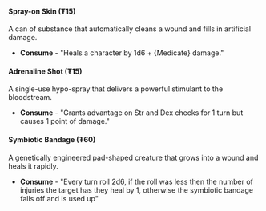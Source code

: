 #### Spray-on Skin (₮15) 
A can of substance that automatically cleans a wound and fills in artificial damage.
- **Consume** - "Heals a character by 1d6 + {Medicate} damage."
#### Adrenaline Shot (₮15)
A single-use hypo-spray that delivers a powerful stimulant to the bloodstream.
- **Consume** - "Grants advantage on Str and Dex checks for 1 turn but causes 1 point of damage."
#### Symbiotic Bandage (₮60)
A genetically engineered pad-shaped creature that grows into a wound and heals it rapidly.
- **Consume** - "Every turn roll 2d6, if the roll was less then the number of injuries the target has they heal by 1, otherwise the symbiotic bandage falls off and is used up"